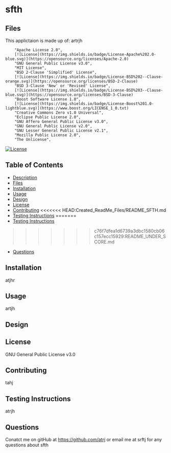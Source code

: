 # sfth
## Files

This applictaion is made up of: artrjh

        "Apache License 2.0",
        [![License](https://img.shields.io/badge/License-Apache%202.0-blue.svg)](https://opensource.org/licenses/Apache-2.0)
        "GNU General Public License v3.0",
        "MIT License",
        "BSD 2-Clause 'Simplified' License",
        [![License](https://img.shields.io/badge/License-BSD%202--Clause-orange.svg)](https://opensource.org/licenses/BSD-2-Clause)
        "BSD 3-Clause 'New' or 'Revised' License",
        [![License](https://img.shields.io/badge/License-BSD%203--Clause-blue.svg)](https://opensource.org/licenses/BSD-3-Clause)
        "Boost Software License 1.0",
        [![License](https://img.shields.io/badge/License-Boost%201.0-lightblue.svg)](https://www.boost.org/LICENSE_1_0.txt)
        "Creative Commons Zero v1.0 Universal",
        "Eclipse Public License 2.0",
        "GNU Affero General Public License v3.0",
        "GNU General Public License v2.0",
        "GNU Lesser General Public License v2.1",
        "Mozilla Public License 2.0",
        "The Unlicense",








[![License](https://img.shields.io/badge/License-Apache%202.0-blue.svg)](https://opensource.org/licenses/Apache-2.0)

## Table of Contents
* [Description](#description)
* [Files](#files)
* [Installation](#installation)
* [Usage](#usage)
* [Design](#design)
* [License](#license)
* [Contributing](#contributing)
<<<<<<< HEAD:Created_ReadMe_Files/README_SFTH.md
* [Testing Instructions](#testing-instructions)
=======
* [Testing Instructions](#testinginstructions)
>>>>>>> c76f7dfea1d6739a3dbc1580cb06c157ecc15929:README_UNDER_SCORE.md
* [Questions](#questions)

## Installation
atjhr

## Usage
artjh

## Design


## License
GNU General Public License v3.0

## Contributing
tahj

## Testing Instructions
atrjh

## Questions
Conatct me on gitHub at https://github.com/atrj or email me at srftj for any questions about sfth

